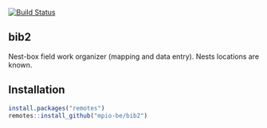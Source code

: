 [![Build Status](https://travis-ci.org/mpio-be/bib2.svg?branch=master)](https://travis-ci.org/mpio-be/bib2)

bib2
------------
 Nest-box field work organizer (mapping and data entry). Nests locations are known.


Installation
------------

``` r
install.packages("remotes")
remotes::install_github("mpio-be/bib2")
```

